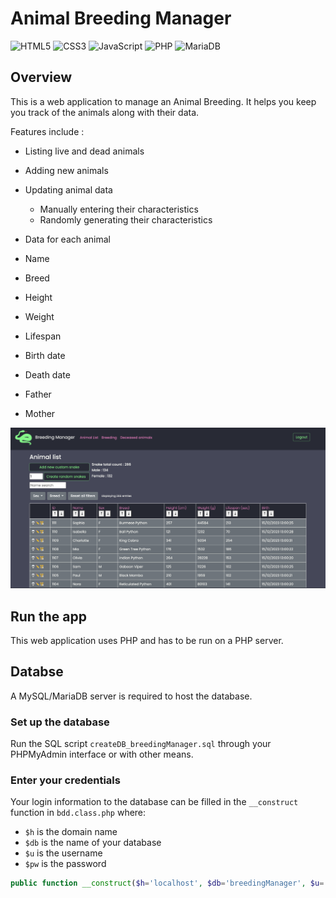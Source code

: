 # Animal Breeding Manager

![HTML5](https://img.shields.io/badge/html5-%23E34F26.svg?style=for-the-badge&logo=html5&logoColor=white) ![CSS3](https://img.shields.io/badge/css3-%231572B6.svg?style=for-the-badge&logo=css3&logoColor=white) ![JavaScript](https://img.shields.io/badge/javascript-%23323330.svg?style=for-the-badge&logo=javascript&logoColor=%23F7DF1E)
 ![PHP](https://img.shields.io/badge/php-%23777BB4.svg?style=for-the-badge&logo=php&logoColor=white) ![MariaDB](https://img.shields.io/badge/MariaDB-003545?style=for-the-badge&logo=mariadb&logoColor=white)

## Overview

This is a web application to manage an Animal Breeding. It helps you keep you track of the animals along with their data.

Features include :

- Listing live and dead animals
- Adding new animals
- Updating animal data
  - Manually entering their characteristics
  - Randomly generating their characteristics

- Data for each animal
- Name
- Breed
- Height
- Weight
- Lifespan
- Birth date
- Death date
- Father
- Mother

![Animal List](./readme_media/animal_list_screenshot.png)

## Run the app

This web application uses PHP and has to be run on a PHP server.

## Databse

A MySQL/MariaDB server is required to host the database.

### Set up the database

Run the SQL script `createDB_breedingManager.sql` through your PHPMyAdmin interface or with other means.

### Enter your credentials

Your login information to the database can be filled in the `__construct` function in `bdd.class.php` where:

- `$h` is the domain name
- `$db` is the name of your database
- `$u` is the username
- `$pw` is the password

```php
public function __construct($h='localhost', $db='breedingManager', $u='user_name', $pw='password')
```
